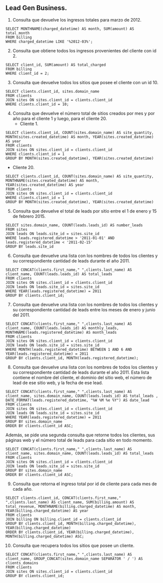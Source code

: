 ## Lead Gen Business.

1. Consulta que devuelve los ingresos totales para marzo de 2012.
```
SELECT MONTHNAME(charged_datetime) AS month, SUM(amount) AS total_month
FROM billing
WHERE charged_datetime LIKE '%2012-03%';
```
2. Consulta que obtiene todos los ingresos provenientes del cliente con id 2.
```
SELECT client_id, SUM(amount) AS total_charged
FROM billing
WHERE client_id = 2;
```
3. Consulta que devuelve todos los sitios que posee el cliente con un id 10.
```
SELECT clients.client_id, sites.domain_name
FROM clients
JOIN sites ON sites.client_id = clients.client_id
WHERE clients.client_id = 10;
```
4. Consulta que devuelve el número total de sitios creados por mes y por año para el cliente 1 y luego, para el cliente 20.
    * Cliente 1.
```
SELECT clients.client_id, COUNT(sites.domain_name) AS site_quantity, MONTH(sites.created_datetime) AS month, YEAR(sites.created_datetime) AS year
FROM clients
JOIN sites ON sites.client_id = clients.client_id
WHERE clients.client_id = 1
GROUP BY MONTH(sites.created_datetime), YEAR(sites.created_datetime)
```
   * Cliente 20.
```
SELECT clients.client_id, COUNT(sites.domain_name) AS site_quantity, MONTHNAME(sites.created_datetime) AS month, YEAR(sites.created_datetime) AS year
FROM clients
JOIN sites ON sites.client_id = clients.client_id
WHERE clients.client_id = 1
GROUP BY MONTH(sites.created_datetime), YEAR(sites.created_datetime)
```
5. Consulta que devuelve el total de leads por sitio entre el 1 de enero y 15 de febrero 2015.
```
SELECT sites.domain_name, COUNT(leads.leads_id) AS number_leads
FROM sites
JOIN leads ON leads.site_id = sites.site_id
WHERE leads.registered_datetime > '2011-01-01' AND leads.registered_datetime < '2011-02-15'
GROUP BY leads.site_id
```
6. Consulta que devuelve una lista con los nombres de todos los clientes y su correspondiente cantidad de leads durante el año 2011.
```
SELECT CONCAT(clients.first_name," ",clients.last_name) AS client_name, COUNT(leads.leads_id) AS total_leads
FROM clients
JOIN sites ON sites.client_id = clients.client_id
JOIN leads ON leads.site_id = sites.site_id
WHERE YEAR(leads.registered_datetime) = 2011
GROUP BY clients.client_id;
```
7. Consulta que devuelve una lista con los nombres de todos los clientes y su correspondiente cantidad de leads entre los meses de enero y junio del 2011.
```
SELECT CONCAT(clients.first_name," ",clients.last_name) AS client_name, COUNT(leads.leads_id) AS monthly_leads, MONTHNAME(leads.registered_datetime) AS month_leads
FROM clients
JOIN sites ON sites.client_id = clients.client_id
JOIN leads ON leads.site_id = sites.site_id
WHERE MONTH(leads.registered_datetime) BETWEEN 1 AND 6 AND YEAR(leads.registered_datetime) = 2011
GROUP BY clients.client_id, MONTH(leads.registered_datetime);
```
8. Consulta que devuelve una lista con los nombres de todos los clientes y su correspondiente cantidad de leads durante el año 2011. Esta lista contiene el nombre del cliente, el dominio del sitio web, el número de lead de ese sitio web, y la fecha de ese lead.
```
SELECT CONCAT(clients.first_name," ",clients.last_name) AS client_name, sites.domain_name, COUNT(leads.leads_id) AS total_leads , DATE_FORMAT(leads.registered_datetime, "%W %M %e %Y") AS date_lead
FROM clients
JOIN sites ON sites.client_id = clients.client_id
JOIN leads ON leads.site_id = sites.site_id
WHERE YEAR(leads.registered_datetime) = 2011
GROUP BY sites.domain_name
ORDER BY clients.client_id ASC;
```
Además, se pide una segunda consulta que retorne todos los clientes, sus páginas web y el número total de leads para cada sitio en todo momento.
```
SELECT CONCAT(clients.first_name," ",clients.last_name) AS client_name, sites.domain_name, COUNT(leads.leads_id) AS total_leads
FROM clients
JOIN sites ON sites.client_id = clients.client_id
JOIN leads ON leads.site_id = sites.site_id
GROUP BY sites.domain_name
ORDER BY clients.client_id ASC;
```
9. Consulta que retorna el ingreso total por id de cliente para cada mes de cada año.
```
SELECT clients.client_id, CONCAT(clients.first_name," ",clients.last_name) AS client_name, SUM(billing.amount) AS total_revenue, MONTHNAME(billing.charged_datetime) AS month, YEAR(billing.charged_datetime) AS year
FROM clients
JOIN billing ON billing.client_id = clients.client_id
GROUP BY clients.client_id, MONTH(billing.charged_datetime), YEAR(billing.charged_datetime)
ORDER BY clients.client_id, YEAR(billing.charged_datetime), MONTH(billing.charged_datetime) ASC;
```
10. Consulta que recupera todos los sitios que posee un cliente.
```
SELECT CONCAT(clients.first_name," ",clients.last_name) AS client_name, GROUP_CONCAT(sites.domain_name SEPARATOR ' / ') AS clients_domains
FROM clients
JOIN sites ON sites.client_id = clients.client_id
GROUP BY clients.client_id;
```
